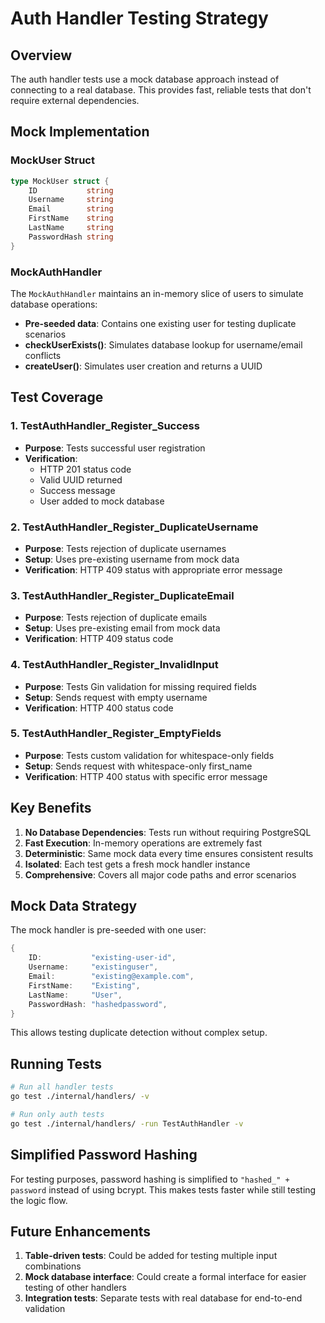 # Auth Handler Testing Strategy

## Overview
The auth handler tests use a mock database approach instead of connecting to a real database. This provides fast, reliable tests that don't require external dependencies.

## Mock Implementation

### MockUser Struct
```go
type MockUser struct {
    ID           string
    Username     string
    Email        string
    FirstName    string
    LastName     string
    PasswordHash string
}
```

### MockAuthHandler
The `MockAuthHandler` maintains an in-memory slice of users to simulate database operations:
- **Pre-seeded data**: Contains one existing user for testing duplicate scenarios
- **checkUserExists()**: Simulates database lookup for username/email conflicts
- **createUser()**: Simulates user creation and returns a UUID

## Test Coverage

### 1. TestAuthHandler_Register_Success
- **Purpose**: Tests successful user registration
- **Verification**: 
  - HTTP 201 status code
  - Valid UUID returned
  - Success message
  - User added to mock database

### 2. TestAuthHandler_Register_DuplicateUsername
- **Purpose**: Tests rejection of duplicate usernames
- **Setup**: Uses pre-existing username from mock data
- **Verification**: HTTP 409 status with appropriate error message

### 3. TestAuthHandler_Register_DuplicateEmail
- **Purpose**: Tests rejection of duplicate emails
- **Setup**: Uses pre-existing email from mock data
- **Verification**: HTTP 409 status code

### 4. TestAuthHandler_Register_InvalidInput
- **Purpose**: Tests Gin validation for missing required fields
- **Setup**: Sends request with empty username
- **Verification**: HTTP 400 status code

### 5. TestAuthHandler_Register_EmptyFields
- **Purpose**: Tests custom validation for whitespace-only fields
- **Setup**: Sends request with whitespace-only first_name
- **Verification**: HTTP 400 status with specific error message

## Key Benefits

1. **No Database Dependencies**: Tests run without requiring PostgreSQL
2. **Fast Execution**: In-memory operations are extremely fast
3. **Deterministic**: Same mock data every time ensures consistent results
4. **Isolated**: Each test gets a fresh mock handler instance
5. **Comprehensive**: Covers all major code paths and error scenarios

## Mock Data Strategy

The mock handler is pre-seeded with one user:
```go
{
    ID:           "existing-user-id",
    Username:     "existinguser", 
    Email:        "existing@example.com",
    FirstName:    "Existing",
    LastName:     "User",
    PasswordHash: "hashedpassword",
}
```

This allows testing duplicate detection without complex setup.

## Running Tests

```bash
# Run all handler tests
go test ./internal/handlers/ -v

# Run only auth tests
go test ./internal/handlers/ -run TestAuthHandler -v
```

## Simplified Password Hashing

For testing purposes, password hashing is simplified to `"hashed_" + password` instead of using bcrypt. This makes tests faster while still testing the logic flow.

## Future Enhancements

1. **Table-driven tests**: Could be added for testing multiple input combinations
2. **Mock database interface**: Could create a formal interface for easier testing of other handlers
3. **Integration tests**: Separate tests with real database for end-to-end validation
